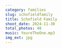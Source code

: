 ```yaml
---
category: families
slug: schofieldfamily
title: Schofield Family
shoot_date: 2024-11-30
total_photos: 48
music: YoureTheOne.mp3
img_ext: jpg
---
```

